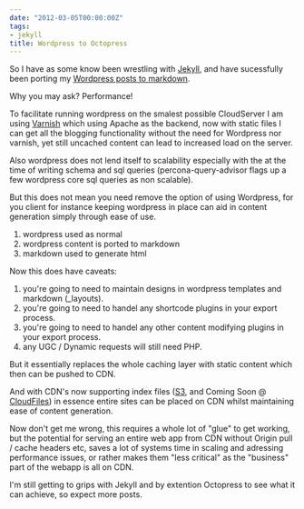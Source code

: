 ```yaml
---
date: "2012-03-05T00:00:00Z"
tags:
- jekyll
title: Wordpress to Octopress
---
```


So I have as some know been wrestling with <a href="https://github.com/mojombo/jekyll">Jekyll</a>, and have sucessfully been porting my <a href="https://github.com/Oneiroi/blog.oneiroi.co.uk">Wordpress posts to markdown</a>.

Why you may ask? Performance!

To facilitate running wordpress on the smalest possible CloudServer I am using <a href="https://varnish-cache.org">Varnish</a> which using Apache as the backend, now with static files I can get all the blogging functionality without the need for Wordpress nor varnish, yet still uncached content can lead to increased load on the server.

Also wordpress does not lend itself to scalability especially with the at the time of writing schema and sql queries (percona-query-advisor flags up a few wordpress core sql queries as non scalable).

But this does not mean you need remove the option of using Wordpress, for you client for instance keeping wordpress in place can aid in content generation simply through ease of use.

1. wordpress used as normal
2. wordpress content is ported to markdown
3. markdown used to generate html

Now this does have caveats:

1. you're going to need to maintain designs in wordpress templates and markdown (_layouts).
2. you're going to need to handel any shortcode plugins in your export process.
3. you're going to need to handel any other content modifying plugins in your export process.
4. any UGC / Dynamic requests will still need PHP. 

But it essentially replaces the whole caching layer with static content which then can be pushed to CDN.

And with CDN's now supporting index files (<a href="https://docs.amazonwebservices.com/AmazonS3/latest/dev/IndexDocumentSupport.html">S3</a>, and Coming Soon @ <a href="https://feedback.rackspacecloud.com/forums/71021-product-feedback/suggestions/1511991-index-and-404-page-support">CloudFiles</a>) in essence entire sites can be placed on CDN whilst maintaining ease of content generation.

Now don't get me wrong, this requires a whole lot of "glue" to get working, but the potential for serving an entire web app from CDN without Origin pull / cache headers etc, saves a lot of systems time in scaling and adressing performance issues, or rather makes them "less critical" as the "business" part of the webapp is all on CDN.

I'm still getting to grips with Jekyll and by extention Octopress to see what it can achieve, so expect more posts.

 
